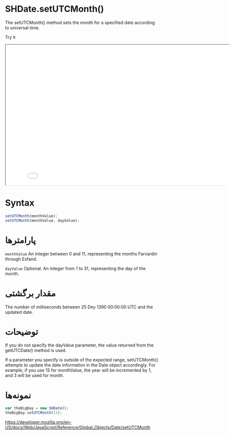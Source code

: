 # SHDate.setUTCMonth()

The setUTCMonth() method sets the month for a specified date according to universal time.

Try it

<iframe style="width: 830px; height: 460px;" src="/SHDateTime-js/examples/live.html?function=getHours" title="MDN Web Docs Interactive Example" loading="lazy"></iframe>
<br/>

# Syntax

```js
setUTCMonth(monthValue);
setUTCMonth(monthValue, dayValue);
```

# پارامترها

<code dir="ltr">monthValue</code>
An integer between 0 and 11, representing the months Farvardin through Esfand.

<code dir="ltr">dayValue</code>
Optional. An integer from 1 to 31, representing the day of the month.

# مقدار برگشتی

The number of milliseconds between 25 Dey 1390 00:00:00 UTC and the updated date.

# توضیحات

If you do not specify the dayValue parameter, the value returned from the getUTCDate() method is used.

If a parameter you specify is outside of the expected range, setUTCMonth() attempts to update the date information in the Date object accordingly. For example, if you use 15 for monthValue, the year will be incremented by 1, and 3 will be used for month.

# نمونه‌ها

```js
var theBigDay = new SHDate();
theBigDay.setUTCMonth(11);
```

https://developer.mozilla.org/en-US/docs/Web/JavaScript/Reference/Global_Objects/Date/setUTCMonth
